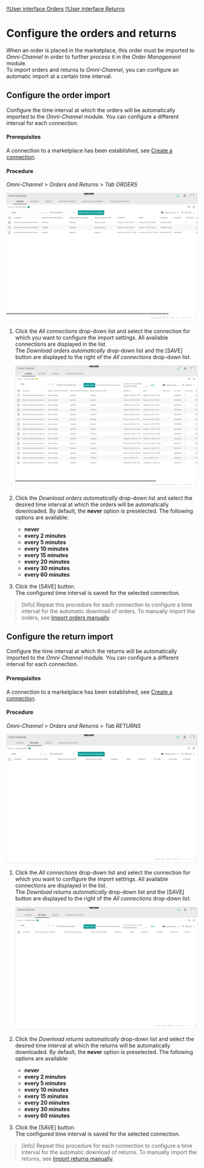 [!!User interface Orders](../UserInterface/05a_Orders.md)
[!!User interface Returns](../UserInterface/05b_Returns.md)


# Configure the orders and returns

When an order is placed in the marketplace, this order must be imported to *Omni-Channel* in order to further process it in the *Order Management* module.   
To import orders and returns to *Omni-Channel*, you can configure an automatic import at a certain time interval.


## Configure the order import

Configure the time interval at which the orders will be automatically imported to the *Omni-Channel* module. You can configure a different interval for each connection.

#### Prerequisites

A connection to a marketplace has been established, see [Create a connection](../../Integration/01_ManageConnections.md#create-a-connection).

#### Procedure

*Omni-Channel > Orders and Returns > Tab ORDERS*

![Orders](../../Assets/Screenshots/Channels/OrdersReturns/Orders/Orders.png "[Orders]")

1. Click the *All connections* drop-down list and select the connection for which you want to configure the import settings. All available connections are displayed in the list.   
    The *Download orders automatically* drop-down list and the [SAVE] button are displayed to the right of the *All connections* drop-down list.

    ![Orders connection](../../Assets/Screenshots/Channels/OrdersReturns/Orders/OrdersConnection.png "[Orders connection]")

2. Click the *Download orders automatically* drop-down list and select the desired time interval at which the orders will be automatically downloaded. By default, the **never** option is preselected. The following options are available:   
    - **never**
    - **every 2 minutes**
    - **every 5 minutes**
    - **every 10 minutes**
    - **every 15 minutes**
    - **every 20 minutes**
    - **every 30 minutes**
    - **every 60 minutes**

3. Click the [SAVE] button.    
    The configured time interval is saved for the selected connection.

> [Info] Repeat this procedure for each connection to configure a time interval for the automatic download of orders. To manually import the orders, see [Import orders manually](../Operation/04_ManageOrdersReturns.md#import-orders-manually).




## Configure the return import

Configure the time interval at which the returns will be automatically imported to the *Omni-Channel* module. You can configure a different interval for each connection.

#### Prerequisites

A connection to a marketplace has been established, see [Create a connection](../../Integration/01_ManageConnections.md#create-a-connection).

#### Procedure

*Omni-Channel > Orders and Returns > Tab RETURNS*

![Returns](../../Assets/Screenshots/Channels/OrdersReturns/Returns/Returns.png "[Returns]")

1. Click the *All connections* drop-down list and select the connection for which you want to configure the import settings. All available connections are displayed in the list.   
    The *Download returns automatically* drop-down list and the [SAVE] button are displayed to the right of the *All connections* drop-down list.

    ![Returns connection](../../Assets/Screenshots/Channels/OrdersReturns/Returns/ReturnsConnection.png "[Returns connection]")

2. Click the *Download returns automatically* drop-down list and select the desired time interval at which the returns will be automatically downloaded.  By default, the **never** option is preselected. The following options are available:   
    - **never**
    - **every 2 minutes**
    - **every 5 minutes**
    - **every 10 minutes**
    - **every 15 minutes**
    - **every 20 minutes**
    - **every 30 minutes**
    - **every 60 minutes**   

3. Click the [SAVE] button.    
    The configured time interval is saved for the selected connection.

> [Info] Repeat this procedure for each connection to configure a time interval for the automatic download of returns. To manually import the returns, see [Import returns manually](../Operation/04_ManageOrdersReturns.md#import-returns-manually).